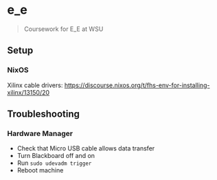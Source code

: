 # e_e

> Coursework for E_E at WSU

## Setup

### NixOS

Xilinx cable drivers: https://discourse.nixos.org/t/fhs-env-for-installing-xilinx/13150/20

## Troubleshooting

### Hardware Manager

- Check that Micro USB cable allows data transfer
- Turn Blackboard off and on
- Run `sudo udevadm trigger`
- Reboot machine
